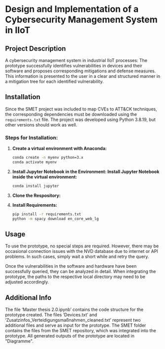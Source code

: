 # Design and Implementation of a Cybersecurity Management System in IIoT

## Project Description

A cybersecurity management system in industrial IIoT processes: The prototype successfully identifies vulnerabilities in devices and their software and proposes corresponding mitigations and defense measures. This information is presented to the user in a clear and structured manner in a mitigation tree for each identified vulnerability.

## Installation

Since the SMET project was included to map CVEs to ATT&CK techniques, the corresponding dependencies must be downloaded using the `requirements.txt` file. The project was developed using Python 3.8.19, but other versions should work as well.

### Steps for Installation:

1. **Create a virtual environment with Anaconda:**

   ```bash
   conda create -n myenv python=3.x
   conda activate myenv

   ```
2. **Install Jupyter Notebook in the Environment: Install Jupyter Notebook inside the virtual environment:**

    ```bash
    conda install jupyter
   ```

3. **Clone the Respository:**

4. **Install Requirements:**
    ```bash
    pip install -r requirements.txt
    python -m spacy download en_core_web_lg
   ```

## Usage
To use the prototype, no special steps are required. However, there may be occasional connection issues with the NVD database due to internet or API problems. In such cases, simply wait a short while and retry the query.

Once the vulnerabilities in the software and hardware have been successfully queried, they can be analyzed in detail.
When integrating the prototype, the paths to the respective local directory may need to be adjusted accordingly.

## Additional Info
The file ‘Master thesis 2.0.ipynb’ contains the code structure for the prototype created. The files ‘Devices.txt’ and ‘Zusatzinfos_Verteidigungsmaßnahmen_cleaned.txt’ represent two additional files and serve as input for the prototype. 
The SMET folder contains the files from the SMET repository, which was integrated into the prototype. 
All generated outputs of the prototype are located in "Diagramme". 
